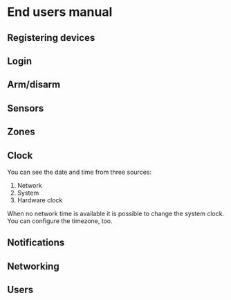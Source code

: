 # End users manual

## Registering devices

## Login

## Arm/disarm

## Sensors

## Zones

## Clock

You can see the date and time from three sources:

1. Network
2. System
3. Hardware clock

When no network time is available it is possible to change the system clock.
You can configure the timezone, too.

## Notifications

## Networking

## Users

